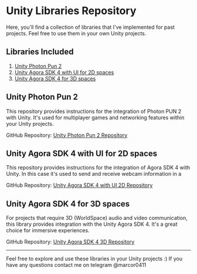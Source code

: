 # Unity Libraries Repository

Here, you'll find a collection of libraries that I've implemented for past projects. Feel free to use them in your own Unity projects.

## Libraries Included

1. [Unity Photon Pun 2](#unity-photon-pun-2)
2. [Unity Agora SDK 4 with UI for 2D spaces](#unity-agora-sdk-4-with-ui-for-2d-spaces)
3. [Unity Agora SDK 4 for 3D spaces](#unity-agora-sdk-4-for-3d-spaces)

## Unity Photon Pun 2

This repository provides instructions for the integration of Photon PUN 2 with Unity. It's used for multiplayer games and networking features within your Unity projects.

GitHub Repository: [Unity Photon Pun 2 Repository](link-to-repo)

## Unity Agora SDK 4 with UI for 2D spaces

This repository provides instructions for the integration of Agora SDK 4 with Unity. In this case it's used to send and receive webcam information in a 

GitHub Repository: [Unity Agora SDK 4 with UI 2D Repository](https://github.com/marcor0311/unity-agora-sdk-4-with-ui-for-2d-spaces)

## Unity Agora SDK 4 for 3D spaces

For projects that require 3D (WorldSpace) audio and video communication, this library provides integration with the Unity Agora SDK 4. It's a great choice for immersive experiences.

GitHub Repository: [Unity Agora SDK 4 3D Repository]((https://github.com/marcor0311/unity-agora-sdk-4-for-3d-spaces))

---

Feel free to explore and use these libraries in your Unity projects :)
If you have any questions contact me on telegram @marcor0411
